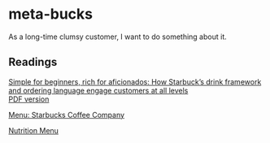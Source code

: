 # meta-bucks

As a long-time clumsy customer, I want to do something about it.

## Readings

[Simple for beginners, rich for aficionados: How Starbuck’s drink framework and ordering language engage customers at all levels](http://www.dubberly.com/articles/starbucks-drink-platform.html)  
[PDF version](http://www.dubberly.com/wp-content/uploads/2009/01/ddo_article_starbucksplatform.pdf)

[Menu: Starbucks Coffee Company](https://www.starbucks.com/menu)

[Nutrition Menu](https://m.nutritionix.com/starbucks/menu/premium)



